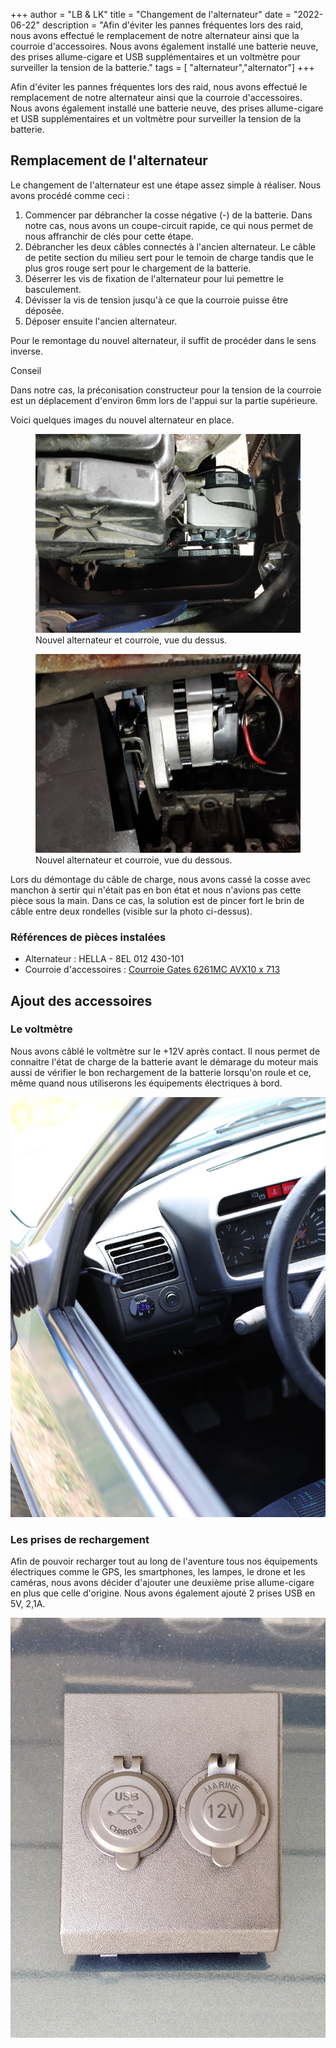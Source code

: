+++
author = "LB & LK"
title = "Changement de l'alternateur"
date = "2022-06-22"
description = "Afin d'éviter les pannes fréquentes lors des raid, nous avons effectué le remplacement de notre alternateur ainsi que la courroie d'accessoires. Nous avons également installé une batterie neuve, des prises allume-cigare et USB supplémentaires et un voltmètre pour surveiller la tension de la batterie."
tags = [ "alternateur","alternator"]
+++

Afin d'éviter les pannes fréquentes lors des raid, nous avons effectué le remplacement de notre alternateur ainsi que la courroie d'accessoires. Nous avons également installé une batterie neuve, des prises allume-cigare et USB supplémentaires et un voltmètre pour surveiller la tension de la batterie.

## Remplacement de l'alternateur

Le changement de l'alternateur est une étape assez simple à réaliser. Nous avons procédé comme ceci :
1. Commencer par débrancher la cosse négative (-) de la batterie. Dans notre cas, nous avons un coupe-circuit rapide, ce qui nous permet de nous affranchir de clés pour cette étape.
2. Débrancher les deux câbles connectés à l'ancien alternateur. Le câble de petite section du milieu sert pour le temoin de charge tandis que le plus gros rouge sert pour le chargement de la batterie.
3. Déserrer les vis de fixation de l'alternateur pour lui pemettre le basculement.
4. Dévisser la vis de tension jusqu'à ce que la courroie puisse être déposée.
5. Déposer ensuite l'ancien alternateur.

Pour le remontage du nouvel alternateur, il suffit de procéder dans le sens inverse.

Conseil

Dans notre cas, la préconisation constructeur pour la tension de la courroie est un déplacement d'environ 6mm lors de l'appui sur la partie supérieure.

Voici quelques images du nouvel alternateur en place.

<figure class="figure">
    <img src="/images/alternator-replacement/alternator-replacement-1.jpg" alt="Alternator #1">
    <figcaption class="figure-caption text-right text-light">Nouvel alternateur et courroie, vue du dessus.</figcaption>
</figure>

<figure class="figure">
    <img src="/images/alternator-replacement/alternator-replacement-2.jpg" alt="Alternator #2">
    <figcaption class="figure-caption text-right text-light">Nouvel alternateur et courroie, vue du dessous.</figcaption>
</figure>

Lors du démontage du câble de charge, nous avons cassé la cosse avec manchon à sertir qui n'était pas en bon état et nous n'avions pas cette pièce sous la main. Dans ce cas, la solution est de pincer fort le brin de câble entre deux rondelles (visible sur la photo ci-dessus).

### Références de pièces instalées
- Alternateur : HELLA - 8EL 012 430-101
- Courroie d'accessoires : <a href="https://www.gates.com/fr/fr/search.p.8532-000000-000000.v.8532-16261.html" target="_blank">Courroie Gates 6261MC AVX10 x 713</a>

## Ajout des accessoires
### Le voltmètre
Nous avons câblé le voltmètre sur le +12V après contact. Il nous permet de connaitre l'état de charge de la batterie avant le démarage du moteur mais aussi de vérifier le bon rechargement de la batterie lorsqu'on roule et ce, même quand nous utiliserons les équipements électriques à bord.

<img src="/images/alternator-replacement/alternator-replacement-4.jpg" alt="Voltmeter">

### Les prises de rechargement
Afin de pouvoir recharger tout au long de l'aventure tous nos équipements électriques comme le GPS, les smartphones, les lampes, le drone et les caméras, nous avons décider d'ajouter une deuxième prise allume-cigare en plus que celle d'origine. Nous avons également ajouté 2 prises USB en 5V, 2,1A.

<img src="/images/alternator-replacement/alternator-replacement-3.jpg" alt="USB and cigarette lighter sockets">